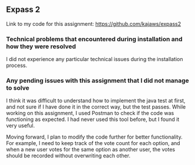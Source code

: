 ## Expass 2
Link to my code for this assignment: https://github.com/kajaws/expass2

### Technical problems that encountered during installation and how they were resolved
I did not experience any particular technical issues during the installation process. 

### Any pending issues with this assignment that I did not manage to solve
I think it was difficult to understand how to implement the java test at first, and not sure if I have done it in the correct way, but the test passes. 
While working on this assignment, I used Postman to check if the code was functioning as expected. I had never used this tool before, but I found it very useful.

Moving forward, I plan to modify the code further for better functionality. 
For example, I need to keep track of the vote count for each option, and when a new user votes for the same option as another user, the votes should be recorded without overwriting each other.
